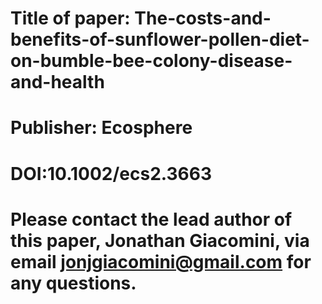 # Title of paper: The-costs-and-benefits-of-sunflower-pollen-diet-on-bumble-bee-colony-disease-and-health
# Publisher: Ecosphere
# DOI:10.1002/ecs2.3663

# Please contact the lead author of this paper, Jonathan Giacomini, via email jonjgiacomini@gmail.com for any questions. 
